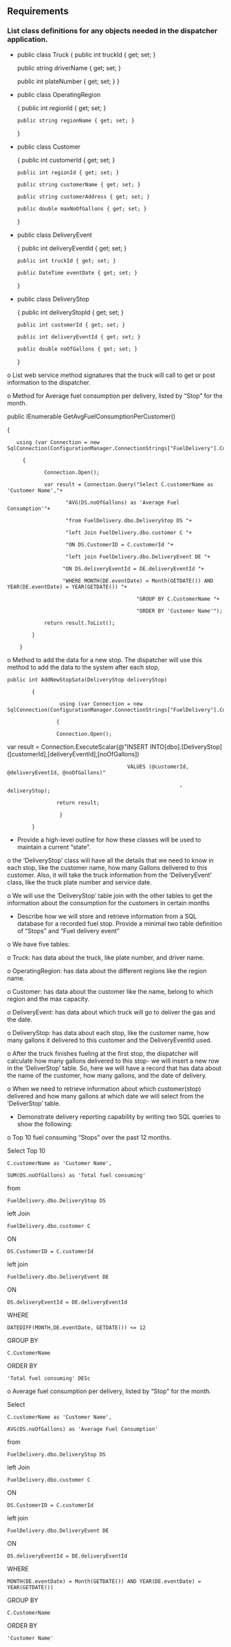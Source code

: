 ## Requirements

### List class definitions for any objects needed in the dispatcher application. 

-	 public class Truck
    {
        public int truckId { get; set; }

        public string driverName { get; set; }

        public int plateNumber { get; set; }
    }

-	public class OperatingRegion

    {
        public int regionId { get; set; }

        public string regionName { get; set; }
    }

-	public class Customer

    {
        public int customerId { get; set; }

        public int regionId { get; set; }

        public string customerName { get; set; }

        public string customerAddress { get; set; }

        public double maxNoOfGallons { get; set; }
    }

-	public class DeliveryEvent

    {
        public int deliveryEventId { get; set; }

        public int truckId { get; set; }

        public DateTime eventDate { get; set; }
    }



-	public class DeliveryStop

    {
        public int deliveryStopId { get; set; }

        public int customerId { get; set; }

        public int deliveryEventId { get; set; }

        public double noOfGallons { get; set; }
    }


 

o	List web service method signatures that the truck will call to get or post information to the dispatcher. 

o	Method for Average fuel consumption per delivery, listed by “Stop” for the month. 

public IEnumerable<dynamic> GetAvgFuelConsumptionPerCustomer()

{

       using (var Connection = new SqlConnection(ConfigurationManager.ConnectionStrings["FuelDelivery"].ConnectionString))

         {

                Connection.Open();

                var result = Connection.Query("Select C.customerName as 'Customer Name',"+

                       "AVG(DS.noOfGallons) as 'Average Fuel Consumption'"+

                       "from FuelDelivery.dbo.DeliveryStop DS "+

                       "left Join FuelDelivery.dbo.customer C "+

                       "ON DS.CustomerID = C.customerId "+

                       "left join FuelDelivery.dbo.DeliveryEvent DE "+

                      "ON DS.deliveryEventId = DE.deliveryEventId "+

                      "WHERE MONTH(DE.eventDate) = Month(GETDATE()) AND YEAR(DE.eventDate) = YEAR(GETDATE()) "+

                                              "GROUP BY C.CustomerName "+

                                              "ORDER BY 'Customer Name'");

                return result.ToList();

            }

        }



o	Method to add the data for a new stop. The dispatcher will use this method to add the data to the system after each stop,

	public int AddNewStopSata(DeliveryStop deliveryStop)

        	{

            	     using (var Connection = new SqlConnection(ConfigurationManager.ConnectionStrings["FuelDelivery"].ConnectionString))

            	    {

                	Connection.Open();

var result = Connection.ExecuteScalar<int>(@"INSERT INTO[dbo].[DeliveryStop] ([customerId],[deliveryEventId],[noOfGallons])

                                           VALUES (@customerId, @deliveryEventId, @noOfGallons)"

                                                            , deliveryStop);

                	return result;

            	     }

        	}





























-	Provide a high-level outline for how these classes will be used to maintain a current “state”. 

 o the ‘DeliveryStop’ class will have all the details that we need to know in each stop, like the customer name, how many Gallons delivered to this customer. Also, it will take the truck information from the ‘DeliveryEvent’ class, like the truck plate number and service date.

o We will use the ‘DeliveryStop’ table join with the other tables to get the information about the consumption for the customers in certain months











- Describe how we will store and retrieve information from a SQL database for a recorded fuel stop. Provide a minimal two table definition of “Stops” and “Fuel delivery event” 

o	We have five tables:

o	Truck: has data about the truck, like plate number, and driver name.

o	OperatingRegion: has data about the different regions like the region name.

o	Customer: has data about the customer like the name, belong to which region and the max capacity.

o	DeliveryEvent: has data about which truck will go to deliver the gas and the date.

o	DeliveryStop: has data about each stop, like the customer name, how many gallons it delivered to this customer and the DeliveryEventId used. 

o	After the truck finishes fueling at the first stop, the dispatcher will calculate how many gallons delivered to this stop- we will insert a new row in the ‘DeliverStop’ table. So, here we will have a record that has data about the name of the customer, how many gallons, and the date of delivery. 

o	When we need to retrieve information about which customer(stop) delivered and how many gallons at which date we will select from the ‘DeliverStop’ table.









































































-	Demonstrate delivery reporting capability by writing two SQL queries to show the following: 

o	Top 10 fuel consuming “Stops” over the past 12 months. 



Select Top 10

	C.customerName as 'Customer Name',

	SUM(DS.noOfGallons) as 'Total fuel consuming'	

from

	FuelDelivery.dbo.DeliveryStop DS

left Join

	FuelDelivery.dbo.customer C

ON

	DS.CustomerID = C.customerId

left join 

	FuelDelivery.dbo.DeliveryEvent DE

ON

	DS.deliveryEventId = DE.deliveryEventId

WHERE

	DATEDIFF(MONTH,DE.eventDate, GETDATE()) <= 12

GROUP BY 

	C.CustomerName

ORDER BY

	'Total fuel consuming' DESc





o	Average fuel consumption per delivery, listed by “Stop” for the month. 



Select 

	C.customerName as 'Customer Name',

	AVG(DS.noOfGallons) as 'Average Fuel Consumption'	

from

	FuelDelivery.dbo.DeliveryStop DS

left Join

	FuelDelivery.dbo.customer C

ON

	DS.CustomerID = C.customerId

left join 

	FuelDelivery.dbo.DeliveryEvent DE

ON

	DS.deliveryEventId = DE.deliveryEventId

WHERE

	MONTH(DE.eventDate) = Month(GETDATE()) AND YEAR(DE.eventDate) = YEAR(GETDATE())

GROUP BY 

	C.CustomerName

ORDER BY

	'Customer Name'











